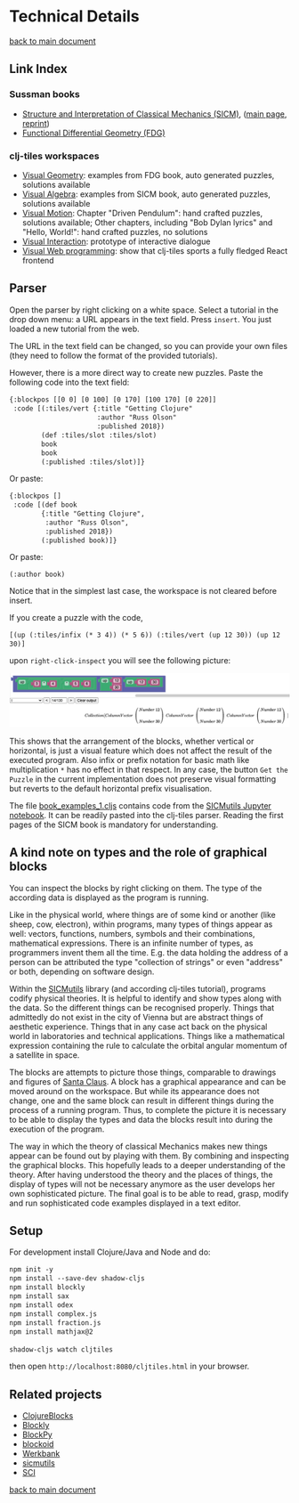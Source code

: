 # Technical Details
[back to main document](../README.md)

## Link Index
### Sussman books
* [Structure and Interpretation of Classical Mechanics (SICM)](https://mitp-content-server.mit.edu/books/content/sectbyfn/books_pres_0/9579/sicm_edition_2.zip/chapter001.html), ([main page](https://mitpress.mit.edu/sites/default/files/titles/content/sicm_edition_2/book.html), [reprint](https://tgvaughan.github.io/sicm/))
* [Functional Differential Geometry (FDG)](https://mitpress.mit.edu/books/functional-differential-geometry)

### clj-tiles workspaces
* [Visual Geometry](https://kloimhardt.github.io/cljtiles.html?page=FDG001): examples from FDG book, auto generated puzzles, solutions available
* [Visual Algebra](https://kloimhardt.github.io/cljtiles.html?org=https://raw.githubusercontent.com/kloimhardt/clj-tiles/master/public/org/sicm-book-vscheme-part1.org): examples from SICM book, auto generated puzzles, solutions available
* [Visual Motion](https://kloimhardt.github.io/cljtiles.html?page=116): Chapter "Driven Pendulum": hand crafted puzzles, solutions available; Other chapters, including "Bob Dylan lyrics" and "Hello, World!": hand crafted puzzles, no solutions
* [Visual Interaction](https://kloimhardt.github.io/cljtiles.html?page=freeparticle): prototype of interactive dialogue
* [Visual Web programming](https://kloimhardt.github.io/cljtiles.html?page=63): show that clj-tiles sports a fully fledged React frontend

## Parser
Open the parser by right clicking on a white space. Select a tutorial in the drop down menu: a URL appears in the text field. Press `insert`. You just loaded a new tutorial from the web.

The URL in the text field can be changed, so you can provide your own files (they need to follow the format of the provided tutorials).

However, there is a more direct way to create new puzzles. Paste the following code into the text field:
```
{:blockpos [[0 0] [0 100] [0 170] [100 170] [0 220]]
 :code [(:tiles/vert {:title "Getting Clojure"
                      :author "Russ Olson"
                      :published 2018})
        (def :tiles/slot :tiles/slot)
        book
        book
        (:published :tiles/slot)]}
```

Or paste:
```
{:blockpos []
 :code [(def book
        {:title "Getting Clojure",
         :author "Russ Olson",
         :published 2018})
        (:published book)]}
```
Or paste:
```
(:author book)
```
Notice that in the simplest last case, the workspace is not cleared before insert.

If you create a puzzle with the code,
```
[(up (:tiles/infix (* 3 4)) (* 5 6)) (:tiles/vert (up 12 30)) (up 12 30)]
```
upon `right-click-inspect` you will see the following picture:

![inspect_infix_vert](https://github.com/kloimhardt/clj-tiles/raw/master/screenshots/inspect_infix_vert.png)

This shows that the arrangement of the blocks, whether vertical or horizontal, is just a visual feature which does not affect the result of the executed program. Also infix or prefix notation for basic math like multiplication `*` has no effect in that respect. In any case, the button `Get the Puzzle` in the current implementation does not preserve visual formatting but reverts to the default horizontal prefix visualisation.

The file [book_examples_1.cljs](https://github.com/kloimhardt/clj-tiles/blob/master/public/org/book_examples_1.cljs) contains code from the [SICMutils Jupyter notebook](https://github.com/sicmutils/sicmutils/blob/master/jupyter/book-examples.ipynb). It can be readily pasted into the clj-tiles parser. Reading the first pages of the SICM book is mandatory for understanding.

## A kind note on types and the role of graphical blocks

You can inspect the blocks by right clicking on them. The type of the according data is displayed as the program is running.

Like in the physical world, where things are of some kind or another (like sheep, cow, electron), within programs, many types of things appear as well: vectors, functions, numbers, symbols and their combinations, mathematical expressions. There is an infinite number of types, as programmers invent them all the time. E.g. the data holding the address of a person can be attributed the type "collection of strings" or even "address" or both, depending on software design.

Within the [SICMutils](https://github.com/littleredcomputer/sicmutils) library (and according clj-tiles tutorial), programs codify physical theories. It is helpful to identify and show types along with the data. So the different things can be recognised properly. Things that admittedly do not exist in the city of Vienna but are abstract things of aesthetic experience. Things that in any case act back on the physical world in laboratories and technical applications. Things like a mathematical expression containing the rule to calculate the orbital angular momentum of a satellite in space.

The blocks are attempts to picture those things, comparable to drawings and figures of [Santa Claus](https://en.wikipedia.org/wiki/Yes,_Virginia,_there_is_a_Santa_Claus). A block has a graphical appearance and can be moved around on the workspace. But while its appearance does not change, one and the same block can result in different things during the process of a running program. Thus, to complete the picture it is necessary to be able to display the types and data the blocks result into during the execution of the program.

The way in which the theory of classical Mechanics makes new things appear can be found out by playing with them. By combining and inspecting the graphical blocks. This hopefully leads to a deeper understanding of the theory. After having understood the theory and the places of things, the display of types will not be necessary anymore as the user develops her own sophisticated picture. The final goal is to be able to read, grasp, modify and run sophisticated code examples displayed in a text editor.

## Setup

For development install Clojure/Java and Node and do:
 ```
 npm init -y
 npm install --save-dev shadow-cljs
 npm install blockly
 npm install sax
 npm install odex
 npm install complex.js
 npm install fraction.js
 npm install mathjax@2

 shadow-cljs watch cljtiles
 ```
 then open `http://localhost:8080/cljtiles.html` in your browser.

## Related projects
* [ClojureBlocks](https://github.com/jhandke/ClojureBlocks)
* [Blockly](https://developers.google.com/blockly)
* [BlockPy](https://think.cs.vt.edu/blockpy/)
* [blockoid](https://github.com/ParkerICI/blockoid)
* [Werkbank](https://github.com/kloimhardt/werkbank)
* [sicmutils](https://github.com/sicmutils/sicmutils)
* [SCI](https://github.com/borkdude/sci)

[back to main document](../README.md)
